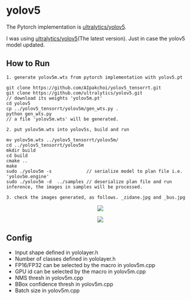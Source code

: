 # yolov5

The Pytorch implementation is [ultralytics/yolov5](https://github.com/ultralytics/yolov5).

I was using [ultralytics/yolov5](https://github.com/ultralytics/yolov5)(The latest version). Just in case the yolov5 model updated.

## How to Run

```
1. generate yolov5m.wts from pytorch implementation with yolov5.pt

git clone https://github.com/AIpakchoi/yolov5_tensorrt.git
git clone https://github.com/ultralytics/yolov5.git
// download its weights 'yolov5m.pt'
cd yolov5
cp ../yolov5_tensorrt/yolov5m/gen_wts.py .
python gen_wts.py
// a file 'yolov5m.wts' will be generated.

2. put yolov5m.wts into yolov5s, build and run

mv yolov5m.wts ../yolov5_tensorrt/yolov5m/
cd ../yolov5_tensorrt/yolov5m
mkdir build
cd build
cmake ..
make
sudo ./yolov5m -s             // serialize model to plan file i.e. 'yolov5m.engine'
sudo ./yolov5m -d  ../samples // deserialize plan file and run inference, the images in samples will be processed.

3. check the images generated, as follows. _zidane.jpg and _bus.jpg
```

<p align="center">
<img src="https://user-images.githubusercontent.com/15235574/78247927-4d9fac00-751e-11ea-8b1b-704a0aeb3fcf.jpg">
</p>

<p align="center">
<img src="https://user-images.githubusercontent.com/15235574/78247970-60b27c00-751e-11ea-88df-41473fed4823.jpg">
</p>

## Config

- Input shape defined in yololayer.h
- Number of classes defined in yololayer.h
- FP16/FP32 can be selected by the macro in yolov5m.cpp
- GPU id can be selected by the macro in yolov5m.cpp
- NMS thresh in yolov5m.cpp
- BBox confidence thresh in yolov5m.cpp
- Batch size in yolov5m.cpp
